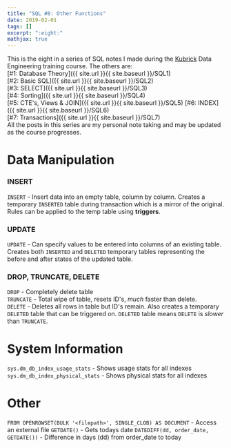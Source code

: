 ```yaml
---
title: "SQL #8: Other Functions"
date: 2019-02-01
tags: []
excerpt: ":eight:"
mathjax: true
---
```


This is the eight in a series of SQL notes I made during the [Kubrick](https://kubrickgroup.com/) Data Engineering training course. The others are:  
[#1: Database Theory]({{ site.url }}{{ site.baseurl }}/SQL1)  
[#2: Basic SQL]({{ site.url }}{{ site.baseurl }}/SQL2)  
[#3: SELECT]({{ site.url }}{{ site.baseurl }}/SQL3)  
[#4: Sorting]({{ site.url }}{{ site.baseurl }}/SQL4)  
[#5: CTE's, Views & JOIN]({{ site.url }}{{ site.baseurl }}/SQL5)  [#6: INDEX]({{ site.url }}{{ site.baseurl }}/SQL6)  
[#7: Transactions]({{ site.url }}{{ site.baseurl }}/SQL7)  
All the posts in this series are my personal note taking and may be updated as the course progresses.  

# Data Manipulation
### INSERT
`INSERT` - Insert data into an empty table, column by column. Creates a temporary `INSERTED` table during transaction which is a mirror of the original. Rules can be applied to the temp table using **triggers**.  

### UPDATE
`UPDATE` - Can specify values to be entered into columns of an existing table. Creates both `INSERTED` and `DELETED` temporary tables representing the before and after states of the updated table.

### DROP, TRUNCATE, DELETE
`DROP` - Completely delete table  
`TRUNCATE` - Total wipe of table, resets ID's, *much* faster than delete.   
`DELETE` - Deletes all rows in table but ID's remain. Also creates a temporary `DELETED` table that can be triggered on. `DELETED` table means `DELETE` is *slower* than `TRUNCATE`. 

# System Information
`sys.dm_db_index_usage_stats` - Shows usage stats for all indexes  
`sys.dm_db_index_physical_stats` - Shows physical stats for all indexes  

# Other
`FROM OPENROWSET(BULK '<filepath>', SINGLE_CLOB) AS DOCUMENT` - Access an external file
`GETDATE()` - Gets todays date
`DATEDIFF(dd, order_date, GETDATE())` - Difference in days (dd) from order_date to today